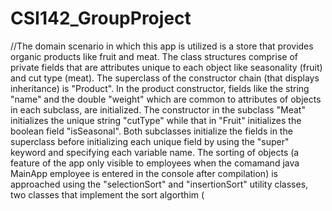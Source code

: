 # CSI142_GroupProject
//The domain scenario in which this app is utilized is a store that provides organic products like fruit and meat. The class structures comprise of private fields that are attributes unique to each object like seasonality (fruit) and cut type (meat). The superclass of the constructor chain (that displays inheritance) is "Product". In the product constructor, fields like the string "name" and the double "weight" which are common to attributes of objects in each subclass, are initialized. The constructor in the subclass "Meat" initializes the unique string "cutType" while that in "Fruit" initializes the boolean field "isSeasonal". Both subclasses initialize the fields in the superclass before initializing each unique field by using the  "super" keyword and specifying each variable name. The sorting of objects (a feature of the app only visible to employees when the comamand java MainApp employee is entered in the console after compilation) is approached  using the "selectionSort" and "insertionSort" utility classes, two classes that implement the sort algorthim (
